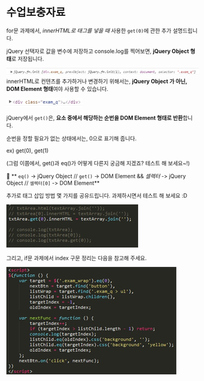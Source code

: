 # 수업보충자료


for문 과제에서, *innerHTML로 태그를 넣을 때* 사용한 `get(0)`에 관한 추가 설명드립니다.


jQuery 선택자로 값을 변수에 저장하고 console.log를 찍어보면, **jQuery Object 형태**로 저장됩니다.

![](https://github.com/yungvely/study/blob/master/ex02_180314/1.jpeg)<br/>
innerHTML로 컨텐츠를 추가하거나 변경하기 위해서는, **jQuery Object 가 아닌, DOM Element 형태**여야 사용할 수 있습니다.

![](https://github.com/yungvely/study/blob/master/ex02_180314/2.jpeg)<br/>

jQuery에서 `get()`은, **요소 중에서 해당하는 순번을 DOM Element 형태로 반환**합니다.

순번을 정할 필요가 없는 상태에서는, 0으로 표기해 줍니다.

ex) get(0), get(1)

(그럼 이쯤에서, get()과 eq()가 어떻게 다른지 궁금해 지겠죠? 테스트 해 보세요~!)


:peach: ** `eq()` ->  jQuery Object // `get()` ->  DOM Element  && *셀렉터* ->  jQuery Object // `셀렉터[0]` ->  DOM Element**

추가로 태그 삽입 방법 몇 가지를 공유드립니다. 과제하시면서 테스트 해 보세요 :D

![](https://github.com/yungvely/study/blob/master/ex02_180314/3.jpeg)<br/>

그리고, if문 과제에서 index 구문 정리는 다음을 참고해 주세요.

![](https://github.com/yungvely/study/blob/master/ex02_180314/4.jpeg)<br/>
